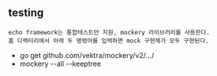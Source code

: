 ## testing
```
echo framework는 통합테스트만 지원, mockery 라이브러리를 사용한다. 
홈 디렉터리에서 아래 두 명령어를 입력하면 mock 구현체가 모두 구현된다.
```
- go get github.com/vektra/mockery/v2/.../
- mockery --all --keeptree


